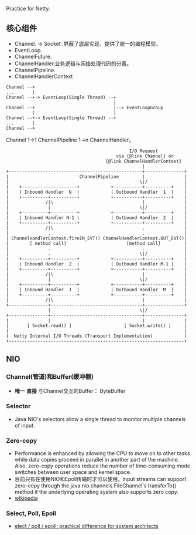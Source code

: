 Practice for Netty.

## 核心组件

* Channel. -> Socket .屏蔽了底层实现，提供了统一的编程模型。
* EventLoop.
* ChannelFuture.
* ChannelHandler.业务逻辑与网络处理代码的分离。
* ChannelPipeline.
* ChannelHandlerContext

```
Channel --+  
...       |
Channel --+-> EventLoop(Single Thread) --+  
                                         |
Channel --+                              |--> EventLoopGroup
          |                              |
Channel --+-> EventLoop(Single Thread) --+ 
...       |
Channel --+
```

Channel 1->1 ChannelPipeline 1->n ChannelHandler。 


                                                   I/O Request
                                              via {@link Channel} or
                                          {@link ChannelHandlerContext}
                                                        |
    +---------------------------------------------------+---------------+
    |                           ChannelPipeline         |               |
    |                                                  \|/              |
    |    +---------------------+            +-----------+----------+    |
    |    | Inbound Handler  N  |            | Outbound Handler  1  |    |
    |    +----------+----------+            +-----------+----------+    |
    |              /|\                                  |               |
    |               |                                  \|/              |
    |    +----------+----------+            +-----------+----------+    |
    |    | Inbound Handler N-1 |            | Outbound Handler  2  |    |
    |    +----------+----------+            +-----------+----------+    |
    |              /|\                                  .               |
    |               .                                   .               |
    | ChannelHandlerContext.fireIN_EVT() ChannelHandlerContext.OUT_EVT()|
    |        [ method call]                       [method call]         |
    |               .                                   .               |
    |               .                                  \|/              |
    |    +----------+----------+            +-----------+----------+    |
    |    | Inbound Handler  2  |            | Outbound Handler M-1 |    |
    |    +----------+----------+            +-----------+----------+    |
    |              /|\                                  |               |
    |               |                                  \|/              |
    |    +----------+----------+            +-----------+----------+    |
    |    | Inbound Handler  1  |            | Outbound Handler  M  |    |
    |    +----------+----------+            +-----------+----------+    |
    |              /|\                                  |               |
    +---------------+-----------------------------------+---------------+
                    |                                  \|/
    +---------------+-----------------------------------+---------------+
    |               |                                   |               |
    |       [ Socket.read() ]                    [ Socket.write() ]     |
    |                                                                   |
    |  Netty Internal I/O Threads (Transport Implementation)            |
    +-------------------------------------------------------------------+
	
	
## NIO

### Channel(管道)和Buffer(缓冲器)
- **唯一** **直接** 与Channel交互的Buffer： ByteBuffer
### Selector
- Java NIO's selectors allow a single thread to monitor multiple channels of input.

### Zero-copy
- Performance is enhanced by allowing the CPU to move on to other tasks while data copies proceed in parallel in another part of the machine. Also, zero-copy operations reduce the number of time-consuming mode switches between user space and kernel space. 
- 目前只有在使用NIO和Epoll传输时才可以使用。input streams can support zero-copy through the java.nio.channels.FileChannel's transferTo() method if the underlying operating system also supports zero copy.
- [wikipedia](https://en.wikipedia.org/wiki/Zero-copy)

### Select, Poll, Epoll
- [elect / poll / epoll: practical difference for system architects](https://www.ulduzsoft.com/2014/01/select-poll-epoll-practical-difference-for-system-architects/)
